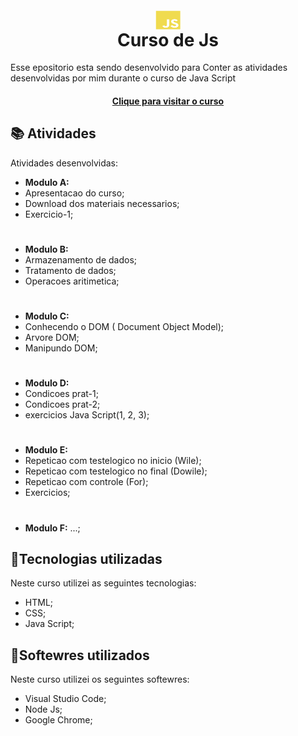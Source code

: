 <h1 align="center">
  <img align="center" alt="Js" height="30" width="40" src="https://raw.githubusercontent.com/devicons/devicon/master/icons/javascript/javascript-plain.svg">
  <br>
    Curso de Js
</h1>

Esse epositorio esta sendo desenvolvido para Conter as atividades desenvolvidas por mim durante o curso de Java Script


<h4 align="center">
 <a href="https://www.cursoemvideo.com/curso/javascript/aulas/conhecendo-o-javascript/modulos/como-chegamos-ate-aqui/" id="btn">Clique para visitar o curso</a>
</h4>

## 📚 Atividades

Atividades desenvolvidas:

- **Modulo A:** 
- Apresentacao do curso;
- Download dos materiais necessarios;
- Exercicio-1;
#
- **Modulo B:**
- Armazenamento de dados;
- Tratamento de dados;
- Operacoes aritimetica;
#
- **Modulo C:** 
- Conhecendo o DOM (
  Document Object Model);
- Arvore DOM;
- Manipundo DOM;
#
- **Modulo D:**
- Condicoes prat-1; 
- Condicoes prat-2;
- exercicios Java Script(1, 2, 3);
#
- **Modulo E:** 
- Repeticao com testelogico no inicio (Wile);
- Repeticao com testelogico no final (Dowile);
- Repeticao com controle (For);
- Exercicios;
#
- **Modulo F:** ...;


## 📂Tecnologias utilizadas

Neste curso utilizei as seguintes tecnologias:

- HTML;
- CSS;
- Java Script;

## 📂Softewres utilizados

Neste curso utilizei os seguintes softewres:

- Visual Studio Code;
- Node Js;
- Google Chrome;



